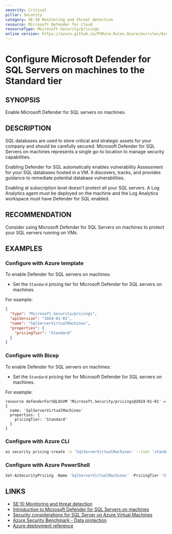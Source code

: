 ```yaml
---
severity: Critical
pillar: Security
category: SE:10 Monitoring and threat detection
resource: Microsoft Defender for Cloud
resourceType: Microsoft.Security/pricings
online version: https://azure.github.io/PSRule.Rules.Azure/en/rules/Azure.Defender.SQLOnVM/
---
```


# Configure Microsoft Defender for SQL Servers on machines to the Standard tier

## SYNOPSIS

Enable Microsoft Defender for SQL servers on machines.

## DESCRIPTION

SQL databases are used to store critical and strategic assets for your company and should be carefully secured.
Microsoft Defender for SQL Servers on machines represents a single go-to location to manage security capabilities.

Enabling Defender for SQL automatically enables vulnerability Assessment for your SQL databases hosted in a VM.
It discovers, tracks, and provides guidance to remediate potential database vulnerabilities.

Enabling at subscription level doesn't protect all your SQL servers.
A Log Analytics agent must be deployed on the machine and the Log Analytics workspace must have Defender for SQL enabled.

## RECOMMENDATION

Consider using Microsoft Defender for SQL Servers on machines to protect your SQL servers running on VMs.

## EXAMPLES

### Configure with Azure template

To enable Defender for SQL servers on machines:

- Set the `Standard` pricing tier for Microsoft Defender for SQL servers on machines.

For example:

```json
{
  "type": "Microsoft.Security/pricings",
  "apiVersion": "2024-01-01",
  "name": "SqlServerVirtualMachines",
  "properties": {
    "pricingTier": "Standard"
  }
}
```

### Configure with Bicep

To enable Defender for SQL servers on machines:

- Set the `Standard` pricing tier for Microsoft Defender for SQL servers on machines.

For example:

```bicep
resource defenderForSQLOnVM 'Microsoft.Security/pricings@2024-01-01' = {
  name: 'SqlServerVirtualMachines'
  properties: {
    pricingTier: 'Standard'
  }
}
```

<!-- external:avm avm/ptn/security/security-center sqlServerVirtualMachinesPricingTier -->

### Configure with Azure CLI

```bash
az security pricing create -n 'SqlServerVirtualMachines' --tier 'standard'
```

### Configure with Azure PowerShell

```powershell
Set-AzSecurityPricing -Name 'SqlServerVirtualMachines' -PricingTier 'Standard'
```

## LINKS

- [SE:10 Monitoring and threat detection](https://learn.microsoft.com/azure/well-architected/security/monitor-threats)
- [Introduction to Microsoft Defender for SQL Servers on machines](https://learn.microsoft.com/azure/defender-for-cloud/defender-for-sql-usage)
- [Security considerations for SQL Server on Azure Virtual Machines](https://learn.microsoft.com/azure/azure-sql/virtual-machines/windows/security-considerations-best-practices?view=azuresql)
- [Azure Security Benchmark - Data protection](https://learn.microsoft.com/security/benchmark/azure/security-controls-v2-data-protection)
- [Azure deployment reference](https://learn.microsoft.com/azure/templates/microsoft.security/pricings)
